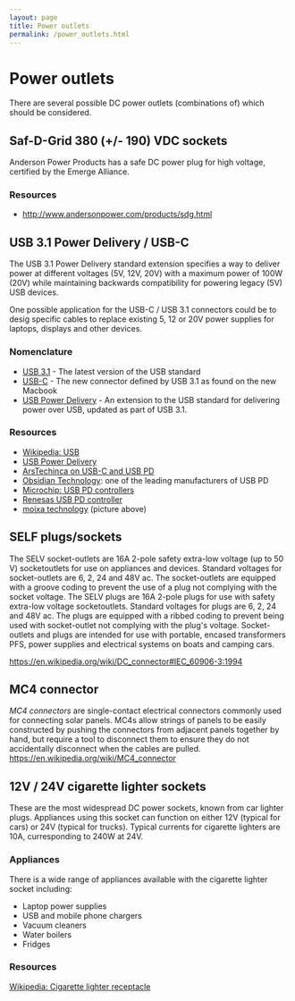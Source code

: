 ```yaml
---
layout: page
title: Power outlets
permalink: /power_outlets.html
---
```

# Power outlets
There are several possible DC power outlets (combinations of) which should be considered.

## Saf-D-Grid 380 (+/- 190) VDC sockets
Anderson Power Products has a safe DC power plug for high voltage, certified by the Emerge Alliance.

### Resources
* http://www.andersonpower.com/products/sdg.html

## USB 3.1 Power Delivery / USB-C

The USB 3.1 Power Delivery standard extension specifies a way to deliver power at different voltages (5V, 12V, 20V) with a maximum power of 100W (20V) while maintaining backwards compatibility for powering legacy (5V) USB devices.

One possible application for the USB-C / USB 3.1 connectors could be to desig specific cables to replace existing 5, 12 or 20V power supplies for laptops, displays and other devices.

### Nomenclature
* [USB 3.1](https://en.wikipedia.org/wiki/USB#USB_3.1) - The latest version of the USB standard
* [USB-C](https://en.wikipedia.org/wiki/USB#USB_Type-C) - The new connector defined by USB 3.1 as found on the new Macbook
* [USB Power Delivery](https://en.wikipedia.org/wiki/USB#USB_Power_Delivery) - An extension to the USB standard for delivering power over USB, updated as part of USB 3.1.

### Resources
* [Wikipedia: USB](https://en.wikipedia.org/wiki/USB)
* [USB Power Delivery](http://www.usb.org/developers/powerdelivery/)
* [ArsTechinca on USB-C and USB PD](http://arstechnica.com/gadgets/2015/01/usb-3-1-and-type-c-the-only-stuff-at-ces-that-everyone-is-going-to-use/)
* [Obsidian Technology](http://www.ot1.com/): one of the leading manufacturers of USB PD
* [Microchip: USB PD controllers](https://www.microchip.com/pagehandler/en-us/technology/usb/hubsanddevices/products/usb-power-delivery.html)
* [Renesas USB PD controller](http://am.renesas.com/products/soc/usb_assp/usb_pd/upd720250/index.jsp)
* [moixa technology](http://www.moixatechnology.com/category/dc-sockets.php) (picture above)

## SELF plugs/sockets
The SELV socket-outlets are 16A 2-pole safety extra-low voltage (up to 50 V) socketoutlets for use on appliances and devices. Standard voltages for socket-outlets are 6, 2, 24 and 48V ac. The socket-outlets are equipped with a groove coding to prevent the use of a plug not complying with the socket voltage. The SELV plugs are 16A 2-pole plugs for use with safety extra-low voltage socketoutlets. Standard voltages for plugs are 6, 2, 24 and 48V ac. The plugs are equipped with a ribbed coding to prevent being used with socket-outlet not complying with the plug's voltage. Socket-outlets and plugs are intended for use with portable, encased transformers PFS, power supplies and electrical systems on boats and camping cars.

https://en.wikipedia.org/wiki/DC_connector#IEC_60906-3:1994

## MC4 connector
*MC4 connectors* are single-contact electrical connectors commonly used for connecting solar panels. MC4s allow strings of panels to be easily constructed by pushing the connectors from adjacent panels together by hand, but require a tool to disconnect them to ensure they do not accidentally disconnect when the cables are pulled.
https://en.wikipedia.org/wiki/MC4_connector

## 12V / 24V cigarette lighter sockets
These are the most widespread DC power sockets, known from car lighter plugs. Appliances using this socket can function on either 12V (typical for cars) or 24V (typical for trucks). Typical currents for cigarette lighters are 10A, curresponding to 240W at 24V.

### Appliances
There is a wide range of appliances available with the cigarette lighter socket including:
* Laptop power supplies
* USB and mobile phone chargers
* Vacuum cleaners
* Water boilers
* Fridges

### Resources
[Wikipedia: Cigarette lighter receptacle](https://en.wikipedia.org/wiki/Cigarette_lighter_receptacle#Use_as_an_electrical_outlet)
